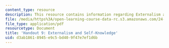 ```yaml
---
content_type: resource
description: This resource contains information regarding Externalism and Self-knowledge.
file: /media/https%3A/open-learning-course-data-rc.s3.amazonaws.com/24-09-minds-and-machines-fall-2011/d3ab18618945e9c5bd409f47e7ef1d6b_MIT24_09F11_externalism.pdf
file_type: application/pdf
resourcetype: Document
title: 'Handout 9: Externalism and Self-Knowledge'
uid: d3ab1861-8945-e9c5-bd40-9f47e7ef1d6b
---
```

